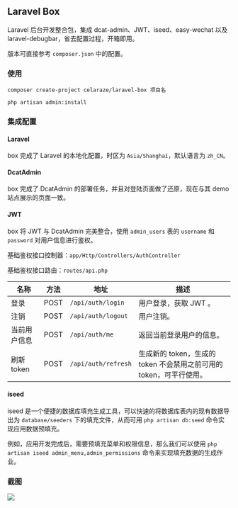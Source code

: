 ## Laravel Box

Laravel 后台开发整合包，集成 dcat-admin、JWT、iseed、easy-wechat 以及 laravel-debugbar，省去配置过程，开箱即用。

版本可直接参考 `composer.json` 中的配置。

### 使用

`composer create-project celaraze/laravel-box 项目名`

`php artisan admin:install`

### 集成配置

#### Laravel

box 完成了 Laravel 的本地化配置，时区为 `Asia/Shanghai`，默认语言为 `zh_CN`。

#### DcatAdmin

box 完成了 DcatAdmin 的部署任务，并且对登陆页面做了还原，现在与其 demo 站点展示的页面一致。

#### JWT

box 将 JWT 与 DcatAdmin 完美整合，使用 `admin_users` 表的 `username` 和 `password` 对用户信息进行鉴权。

基础鉴权接口控制器：`app/Http/Controllers/AuthController`

基础鉴权接口路由：`routes/api.php`

|名称|方法|地址|描述|
|---|---|---|---|
|登录|POST|`/api/auth/login`|用户登录，获取 JWT 。|
|注销|POST|`/api/auth/logout`|用户注销。|
|当前用户信息|POST|`/api/auth/me`|返回当前登录用户的信息。|
|刷新token|POST|`/api/auth/refresh`|生成新的 token，生成的 token 不会禁用之前可用的 token，可平行使用。|

#### iseed

iseed 是一个便捷的数据库填充生成工具，可以快速的将数据库表内的现有数据导出为 `database/seeders` 下的填充文件，从而可用 `php artisan db:seed` 命令实现应用数据预填充。

例如，应用开发完成后，需要预填充菜单和权限信息，那么我们可以使用 `php artisan iseed admin_menu,admin_permissions` 命令来实现填充数据的生成作业。

### 截图

![](https://tva1.sinaimg.cn/large/008i3skNgy1gtbhuhxuexj31sy0u0ail.jpg)
